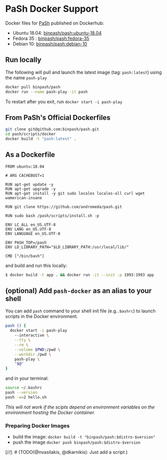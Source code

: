 
# PaSh Docker Support

Docker files for [PaSh](https://github.com/binpash/pash) published on Dockerhub:

* Ubuntu 18.04: [binpash/pash:ubuntu-18.04](https://hub.docker.com/r/binpash/pash)
* Fedora 35 : [binpash/pash:fedora-35](https://hub.docker.com/r/binpash/pash)
* Debian 10: [binpash/pash:debian-10](https://hub.docker.com/r/binpash/pash)

## Run locally

The following will pull and launch the latest image (tag: `pash:latest`) using the name `pash-play`

```sh
docker pull binpash/pash
docker run --name pash-play -it pash
```

To restart after you exit, run `docker start -i pash-play`

## From PaSh's Official Dockerfiles

```sh
git clone git@github.com:binpash/pash.git
cd pash/scripts/docker
docker build -t "pash:latest" .
```

## As a Dockerfile

```
FROM ubuntu:18.04

# ARG CACHEBUST=1

RUN apt-get update -y
RUN apt-get upgrade -y
RUN apt-get install -y git sudo locales locales-all curl wget wamerican-insane

RUN git clone https://github.com/andromeda/pash.git

RUN sudo bash /pash/scripts/install.sh -p

ENV LC_ALL en_US.UTF-8
ENV LANG en_US.UTF-8
ENV LANGUAGE en_US.UTF-8

ENV PASH_TOP=/pash
ENV LD_LIBRARY_PATH="$LD_LIBRARY_PATH:/usr/local/lib/"

CMD ["/bin/bash"]
```

and build and run this locally:

```sh
$ docker build -t app . && docker run -it --init -p 1993:1993 app
```

## (optional) Add `pash-docker` as an alias to your shell

You can add `pash` command to your shell init file (e.g.`.bashrc`) to launch scripts in the Docker environment.

```sh
pash () {
  docker start -i pash-play
    --interactive \
    --tty \
    --rm \
    --volume $PWD:/pwd \
    --workdir /pwd \
    pash-play \
    "$@"
}
```

and in your terminal:

```sh
source ~/.bashrc
pash --version
pash -w=2 hello.sh
```

_This will not work if the scipts depend on environment variables on the environment hosting the Docker container._

### Preparing Docker Images

* build the image: `docker build -t "binpash/pash:$distro-$version"`
* push the image `docker push binpash/pash:$distro-$version`

[//]: # (TODO(@nvasilakis, @dkarnikis): Just add a script.)
